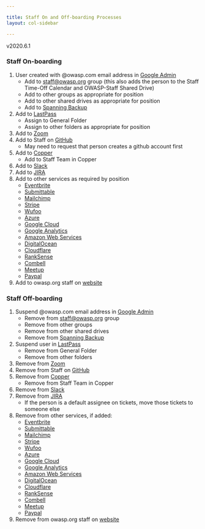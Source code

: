 ```yaml
---

title: Staff On and Off-boarding Processes
layout: col-sidebar

---
```

v2020.6.1 

### Staff On-boarding

1. User created with @owasp.com email address in [Google Admin](https://admin.google.com/u/1/ac/users)
    - Add to staff@owasp.org group (this also adds the person to the Staff Time-Off Calendar and OWASP-Staff Shared Drive)
    - Add to other groups as appropriate for position
    - Add to other shared drives as appropriate for position
    - Add to [Spanning Backup](https://us.spanningbackup.com/app/)
2. Add to [LastPass](https://www.lastpass.com) 
    - Assign to General Folder
    - Assign to other folders as appropriate for position
3. Add to [Zoom](https://zoom.us/account/user#/)
4. Add to Staff on [GitHub](https://github.com/orgs/OWASP/teams/owasp-staff)
    - May need to request that person creates a github account first
5. Add to [Copper](https://www.copper.com/)
    - Add to Staff Team in Copper
6. Add to [Slack](https://owaspstaff.slack.com/admin)
7. Add to [JIRA](https://admin.atlassian.com/s/b8f98d6f-1c2b-4c04-b8a7-186d736d50c4/users)
8. Add to other services as required by position
    - [Eventbrite](https://www.eventbrite.com/)
    - [Submittable](https://www.submittable.com/)
    - [Mailchimp](https://mailchimp.com/)
    - [Stripe](https://stripe.com/)
    - [Wufoo](https://www.wufoo.com/)
    - [Azure](https://portal.azure.com/)
    - [Google Cloud](https://console.cloud.google.com/)
    - [Google Analytics](https://analytics.google.com/)
    - [Amazon Web Services](https://aws.amazon.com/console/)
    - [DigitalOcean](https://cloud.digitalocean.com/)
    - [Cloudflare](https://www.cloudflare.com/)
    - [RankSense](https://www.ranksense.com/)
    - [Combell](https://www.combell.com/en/)
    - [Meetup](https://www.meetup.com/topics/owasp/)
    - [Paypal](https://www.paypal.com/us/home)
9. Add to owasp.org staff on [website](https://owasp.org/corporate/)


### Staff Off-boarding

1. Suspend @owasp.com email address in [Google Admin](https://admin.google.com/u/1/ac/users)
    - Remove from staff@owasp.org group
    - Remove from other groups
    - Remove from other shared drives
    - Remove from [Spanning Backup](https://us.spanningbackup.com/app/)
2. Suspend user in [LastPass](https://www.lastpass.com) 
    - Remove from General Folder
    - Remove from other folders
3. Remove from [Zoom](https://zoom.us/account/user#/)
4. Remove from Staff on [GitHub](https://github.com/orgs/OWASP/teams/owasp-staff)
5. Remove from [Copper](https://www.copper.com/)
    - Remove from Staff Team in Copper
6. Remove from [Slack](https://owaspstaff.slack.com/admin)
7. Remove from [JIRA](https://admin.atlassian.com/s/b8f98d6f-1c2b-4c04-b8a7-186d736d50c4/users)
    - If the person is a default assignee on tickets, move those tickets to someone else
8. Remove from other services, if added:
    - [Eventbrite](https://www.eventbrite.com/)
    - [Submittable](https://www.submittable.com/)
    - [Mailchimp](https://mailchimp.com/)
    - [Stripe](https://stripe.com/)
    - [Wufoo](https://www.wufoo.com/)
    - [Azure](https://portal.azure.com/)
    - [Google Cloud](https://console.cloud.google.com/)
    - [Google Analytics](https://analytics.google.com/)
    - [Amazon Web Services](https://aws.amazon.com/console/)
    - [DigitalOcean](https://cloud.digitalocean.com/)
    - [Cloudflare](https://www.cloudflare.com/)
    - [RankSense](https://www.ranksense.com/)
    - [Combell](https://www.combell.com/en/)
    - [Meetup](https://www.meetup.com/topics/owasp/)
    - [Paypal](https://www.paypal.com/us/home)
9. Remove from owasp.org staff on [website](https://owasp.org/corporate/)
